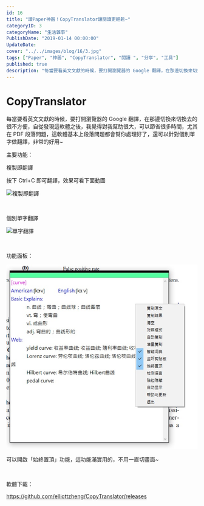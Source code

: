 ```yaml
---
id: 16
title: "讀Paper神器！CopyTranslator讓閱讀更輕鬆~"
categoryID: 3
categoryName: "生活雜事"
PublishDate: "2019-01-14 00:00:00"
UpdateDate:
cover: "../../images/blog/16/3.jpg"
tags: ["Paper", "神器", "CopyTranslator", "閱讀 ", "分享", "工具"]
published: true
description: "每當要看英文文獻的時候，要打開瀏覽器的 Google 翻譯，在那邊切換來切換去的很不方便"
---
```


# CopyTranslator

每當要看英文文獻的時候，要打開瀏覽器的 Google 翻譯，在那邊切換來切換去的很不方便，自從發現這軟體之後，我覺得對我幫助很大，可以節省很多時間，尤其在 PDF 段落問題，這軟體基本上段落問題都會幫你處理好了，還可以針對個別單字做翻譯，非常的好用~

主要功能：

複製即翻譯

按下 Ctrl+C 即可翻譯，效果可看下面動圖

![複製即翻譯](/images/blog/16/1.gif)

<br />

個別單字翻譯

![單字翻譯](/images/blog/16/2.gif)

<br />

功能面板：

![功能面板](../../images/blog/16/3.jpg)

可以開啟「始終置頂」功能，這功能滿實用的，不用一直切畫面~

<br />

軟體下載：

https://github.com/elliottzheng/CopyTranslator/releases
